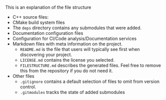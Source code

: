 This is an explanation of the file structure
* C++ source files:
* CMake build system files
* The `deps` directory contains any submodules that were added.
* Documentation configuration files
* Configuration for CI/Code analysis/Documentation services
* Markdown files with meta information on the project.
  * `README.md` is the file that users will typically see first when discovering your project.
  * `LICENSE.md` contains the license you selected.
  * `FILESTRUCTURE.md` describes the generated files. Feel free to remove this from the
    repository if you do not need it.
* Other files
  * `.gitignore` contains a default selection of files to omit from version control.
  * `.gitmodules` tracks the state of added submodules